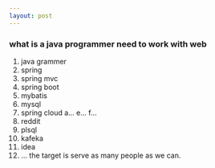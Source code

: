 ```yaml
---
layout: post
---
```


### what is a java programmer need to work with web
1. java grammer
2. spring
3. spring mvc
4. spring boot
6. mybatis
7. mysql
5. spring cloud a... e... f...
8. reddit
9. plsql
10. kafeka
11. idea
12. ... the target is serve as many people as we can.